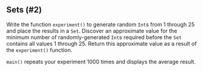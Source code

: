 ## Sets (#2)

Write the function `experiment()` to generate random `Int`s from 1 through 25
and place the results in a `Set`. Discover an approximate value for the minimum
number of randomly-generated `Int`s required before the `Set` contains all
values 1 through 25. Return this approximate value as a result of the
`experiment()` function.

`main()` repeats your experiment 1000 times and displays the average result.
